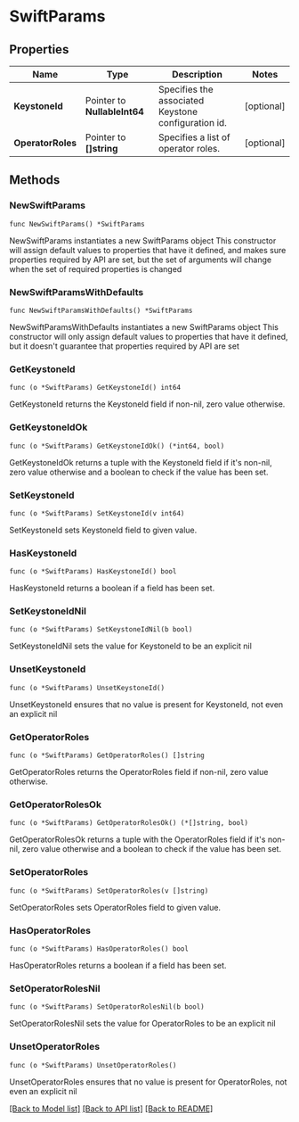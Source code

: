 # SwiftParams

## Properties

Name | Type | Description | Notes
------------ | ------------- | ------------- | -------------
**KeystoneId** | Pointer to **NullableInt64** | Specifies the associated Keystone configuration id. | [optional] 
**OperatorRoles** | Pointer to **[]string** | Specifies a list of operator roles. | [optional] 

## Methods

### NewSwiftParams

`func NewSwiftParams() *SwiftParams`

NewSwiftParams instantiates a new SwiftParams object
This constructor will assign default values to properties that have it defined,
and makes sure properties required by API are set, but the set of arguments
will change when the set of required properties is changed

### NewSwiftParamsWithDefaults

`func NewSwiftParamsWithDefaults() *SwiftParams`

NewSwiftParamsWithDefaults instantiates a new SwiftParams object
This constructor will only assign default values to properties that have it defined,
but it doesn't guarantee that properties required by API are set

### GetKeystoneId

`func (o *SwiftParams) GetKeystoneId() int64`

GetKeystoneId returns the KeystoneId field if non-nil, zero value otherwise.

### GetKeystoneIdOk

`func (o *SwiftParams) GetKeystoneIdOk() (*int64, bool)`

GetKeystoneIdOk returns a tuple with the KeystoneId field if it's non-nil, zero value otherwise
and a boolean to check if the value has been set.

### SetKeystoneId

`func (o *SwiftParams) SetKeystoneId(v int64)`

SetKeystoneId sets KeystoneId field to given value.

### HasKeystoneId

`func (o *SwiftParams) HasKeystoneId() bool`

HasKeystoneId returns a boolean if a field has been set.

### SetKeystoneIdNil

`func (o *SwiftParams) SetKeystoneIdNil(b bool)`

 SetKeystoneIdNil sets the value for KeystoneId to be an explicit nil

### UnsetKeystoneId
`func (o *SwiftParams) UnsetKeystoneId()`

UnsetKeystoneId ensures that no value is present for KeystoneId, not even an explicit nil
### GetOperatorRoles

`func (o *SwiftParams) GetOperatorRoles() []string`

GetOperatorRoles returns the OperatorRoles field if non-nil, zero value otherwise.

### GetOperatorRolesOk

`func (o *SwiftParams) GetOperatorRolesOk() (*[]string, bool)`

GetOperatorRolesOk returns a tuple with the OperatorRoles field if it's non-nil, zero value otherwise
and a boolean to check if the value has been set.

### SetOperatorRoles

`func (o *SwiftParams) SetOperatorRoles(v []string)`

SetOperatorRoles sets OperatorRoles field to given value.

### HasOperatorRoles

`func (o *SwiftParams) HasOperatorRoles() bool`

HasOperatorRoles returns a boolean if a field has been set.

### SetOperatorRolesNil

`func (o *SwiftParams) SetOperatorRolesNil(b bool)`

 SetOperatorRolesNil sets the value for OperatorRoles to be an explicit nil

### UnsetOperatorRoles
`func (o *SwiftParams) UnsetOperatorRoles()`

UnsetOperatorRoles ensures that no value is present for OperatorRoles, not even an explicit nil

[[Back to Model list]](../README.md#documentation-for-models) [[Back to API list]](../README.md#documentation-for-api-endpoints) [[Back to README]](../README.md)


